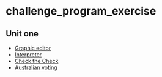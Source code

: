 # challenge_program_exercise

## Unit one
- [Graphic editor](graphic_editor_problem.c)
- [Interpreter](interpreter.c)
- [Check the Check](Check_the_Check.c)
- [Australian voting](Australian_voting.c)
